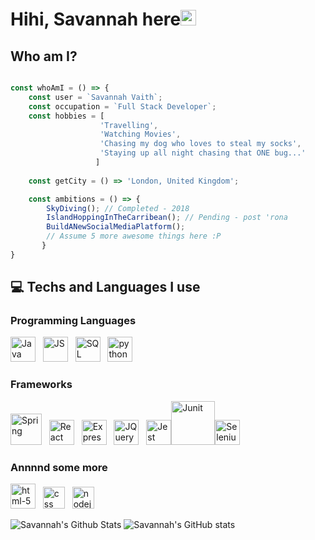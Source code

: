 # Hihi, Savannah here<img src="https://media.giphy.com/media/hvRJCLFzcasrR4ia7z/giphy.gif" width="25px">

## Who am I? 

```javascript

const whoAmI = () => {
    const user = `Savannah Vaith`;
    const occupation = `Full Stack Developer`;
    const hobbies = [
                    'Travelling',
                    'Watching Movies',
                    'Chasing my dog who loves to steal my socks',
                    'Staying up all night chasing that ONE bug...'
                   ]
                   
    const getCity = () => 'London, United Kingdom'; 

    const ambitions = () => {
        SkyDiving(); // Completed - 2018
        IslandHoppingInTheCarribean(); // Pending - post 'rona
        BuildANewSocialMediaPlatform(); 
        // Assume 5 more awesome things here :P
       }
}

```
## 💻 Techs and Languages I use

### Programming Languages

<img src="https://i.imgur.com/FI6zNOd.png" width="40px" alt="Java"/> &nbsp; <img src="https://i.imgur.com/o0GEoUG.png" width="40px" alt="JS"/> &nbsp; <img src="https://i.imgur.com/p0iInfp.png" width="40px" alt="SQL"/> &nbsp; <img src="https://i.imgur.com/Gt41wVy.png" width="40px" alt="python" />

### Frameworks

<img src="https://i.imgur.com/s9UZ2zj.png" width="50px" alt="Spring"/> &nbsp; <img src="https://i.imgur.com/G4ewIRk.png" width="40px" alt="React"/> &nbsp; <img src="https://i.imgur.com/naWTkBM.png" width="40px" alt="Express"/> &nbsp; <img src="https://i.imgur.com/d5p2RSI.png" width="40px" alt="JQuery"/> &nbsp; <img src="https://i.imgur.com/KU5xR5u.png" width="40px" alt="Jest"/><img src="https://i.imgur.com/1z0WLUq.png" width="70px" alt="Junit"/><img src="https://i.imgur.com/pMeFDIZ.png" width="40px" alt="Selenium"/>

### Annnnd some more

<img src="https://i.imgur.com/TSZVG5g.png" width="40px" alt="html-5" /> &nbsp; <img src="https://i.imgur.com/9xbG6Ox.png" width="35px" alt="css"/> &nbsp; <img src="https://i.imgur.com/uGHPrRG.png" width="35px" alt="nodejs"/> 

![Savannah's Github Stats](https://github-readme-stats.vercel.app/api/top-langs/?username=savannahvaith&layout=compact&hide_border=false&theme=darcula&bg_color=00000000&langs_count=6) ![Savannah's GitHub stats](https://github-readme-stats.vercel.app/api?username=savannahvaith&count_private=true&layout=compact&hide_border=false&theme=darcula&bg_color=00000000)

 
